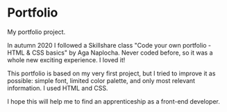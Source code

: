 # Portfolio
My portfolio project.

In autumn 2020 I followed a Skillshare class "Code your own portfolio - HTML & CSS basics" by Aga Naplocha. Never coded before, so it was a whole new exciting experience. I loved it!

This portfolio is based on my very first project, but I tried to improve it as possible: simple font, limited color palette, and only most relevant information. I used HTML and CSS.

I hope this will help me to find an apprenticeship as a front-end developer.
